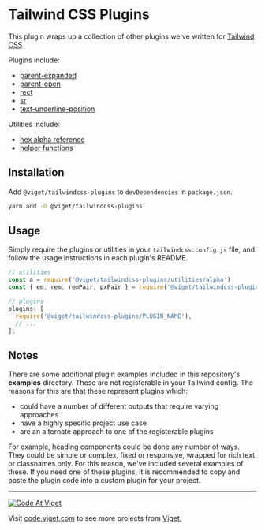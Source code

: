 # Tailwind CSS Plugins

This plugin wraps up a collection of other plugins we've written for [Tailwind CSS](https://tailwindcss.com/).

Plugins include:
* [parent-expanded](/plugins/parent-expanded/)
* [parent-open](/plugins/parent-open/)
* [rect](/plugins/rect/)
* [sr](/plugins/sr/)
* [text-underline-position](/plugins/text-underline-position/)

Utilities include:
* [hex alpha reference](/utilities/alpha/)
* [helper functions](/utilities/fns/)

## Installation

Add `@viget/tailwindcss-plugins` to `devDependencies` in `package.json`.

```bash
yarn add -D @viget/tailwindcss-plugins
```

## Usage

Simply require the plugins or utilities in your `tailwindcss.config.js` file, and follow the usage instructions in each plugin's README.

```js
// utilities
const a = require('@viget/tailwindcss-plugins/utilities/alpha')
const { em, rem, remPair, pxPair } = require('@viget/tailwindcss-plugins/utilities/fns')

// plugins
plugins: [
  require('@viget/tailwindcss-plugins/PLUGIN_NAME'),
  // ...
],
```

## Notes

There are some additional plugin examples included in this repository's **examples** directory. These are not registerable in your Tailwind config. The reasons for this are that these represent plugins which:

* could have a number of different outputs that require varying approaches
* have a highly specific project use case
* are an alternate approach to one of the registerable plugins

For example, heading components could be done any number of ways. They could be simple or complex, fixed or responsive, wrapped for rich text or classnames only. For this reason, we've included several examples of these. If you need one of these plugins, it is recommended to copy and paste the plugin code into a custom plugin for your project.

---

<a href="http://code.viget.com">
  <img src="http://code.viget.com/github-banner.png" alt="Code At Viget">
</a>

Visit [code.viget.com](http://code.viget.com) to see more projects from [Viget.](https://viget.com)
